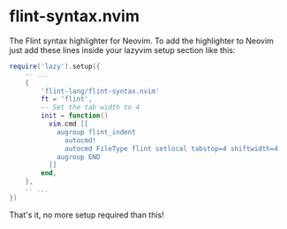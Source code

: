# flint-syntax.nvim

The Flint syntax highlighter for Neovim. To add the highlighter to Neovim just add these lines inside your lazyvim setup section like this:

```lua
require('lazy').setup({
    -- ...
    {
        'flint-lang/flint-syntax.nvim'
        ft = 'flint',
        -- Set the tab width to 4
        init = function()
          vim.cmd [[
            augroup flint_indent
              autocmd!
              autocmd FileType flint setlocal tabstop=4 shiftwidth=4
            augroup END
          ]]
        end,
    },
    -- ...
})
```

That's it, no more setup required than this!
